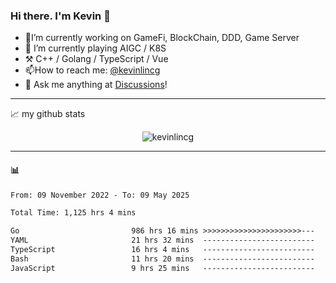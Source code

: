 ### Hi there. I'm Kevin 👋

- 🔭I’m currently working on GameFi, BlockChain, DDD, Game Server
- 🌱 I’m currently playing AIGC / K8S
-   :hammer_and_pick: C++ / Golang / TypeScript / Vue
- 📫How to reach me: [@kevinlincg](https://twitter.com/kevinlincg) 
-   :thought_balloon: Ask me anything at [Discussions](https://github.com/kevinlincg/kevinlincg/issues/new)!

---

📈 my github stats

<p align="center"> <img src="https://github-readme-stats-ouuan.vercel.app/api?username=kevinlincg&theme=dark&show_icons=true&count_private=true" alt="kevinlincg" />

---

#### :bar_chart: 

<!--START_SECTION:waka-->

```txt
From: 09 November 2022 - To: 09 May 2025

Total Time: 1,125 hrs 4 mins

Go                         986 hrs 16 mins >>>>>>>>>>>>>>>>>>>>>>---   87.66 %
YAML                       21 hrs 32 mins  -------------------------   01.91 %
TypeScript                 16 hrs 4 mins   -------------------------   01.43 %
Bash                       11 hrs 20 mins  -------------------------   01.01 %
JavaScript                 9 hrs 25 mins   -------------------------   00.84 %
```

<!--END_SECTION:waka-->
